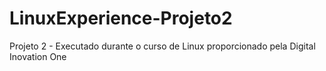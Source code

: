 # LinuxExperience-Projeto2
Projeto 2 - Executado durante o curso de Linux proporcionado pela Digital Inovation One
